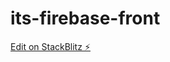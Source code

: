 # its-firebase-front

[Edit on StackBlitz ⚡️](https://stackblitz.com/edit/stackblitz-starters-1ahayp)